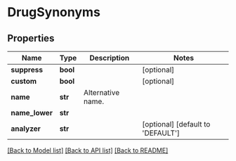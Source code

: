 # DrugSynonyms

## Properties
Name | Type | Description | Notes
------------ | ------------- | ------------- | -------------
**suppress** | **bool** |  | [optional] 
**custom** | **bool** |  | [optional] 
**name** | **str** | Alternative name. | 
**name_lower** | **str** |  | 
**analyzer** | **str** |  | [optional] [default to 'DEFAULT']

[[Back to Model list]](../README.md#documentation-for-models) [[Back to API list]](../README.md#documentation-for-api-endpoints) [[Back to README]](../README.md)

